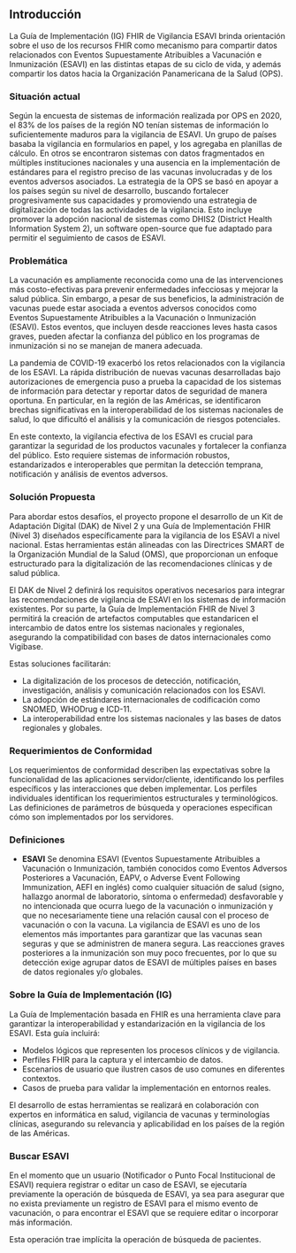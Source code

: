 ## Introducción

La Guía de Implementación (IG) FHIR de Vigilancia ESAVI brinda orientación sobre el uso de los recursos FHIR como mecanismo para compartir datos relacionados con Eventos Supuestamente Atribuibles a Vacunación e Inmunización (ESAVI) en las distintas etapas de su ciclo de vida, y además compartir los datos hacia la Organización Panamericana de la Salud (OPS).

### Situación actual
Según la encuesta de sistemas de información realizada por OPS en 2020, el 83% de los países de la región NO tenían sistemas de información lo suficientemente maduros para la vigilancia de ESAVI. Un grupo de países basaba la vigilancia en formularios en papel, y los agregaba en planillas de cálculo. En otros se encontraron sistemas con datos fragmentados en múltiples instituciones nacionales y una ausencia en la implementación de estándares para el registro preciso de las vacunas involucradas y de los eventos adversos asociados. La estrategia de la OPS se basó en apoyar a los países según su nivel de desarrollo, buscando fortalecer progresivamente sus capacidades y promoviendo una estrategia de digitalización de todas las actividades de la vigilancia. Esto incluye promover la adopción nacional de sistemas como DHIS2 (District Health Information System 2), un software open-source que fue adaptado para permitir el seguimiento de casos de ESAVI.

### Problemática

La vacunación es ampliamente reconocida como una de las intervenciones más costo-efectivas para prevenir enfermedades infecciosas y mejorar la salud pública. Sin embargo, a pesar de sus beneficios, la administración de vacunas puede estar asociada a eventos adversos conocidos como Eventos Supuestamente Atribuibles a la Vacunación o Inmunización (ESAVI). Estos eventos, que incluyen desde reacciones leves hasta casos graves, pueden afectar la confianza del público en los programas de inmunización si no se manejan de manera adecuada.

La pandemia de COVID-19 exacerbó los retos relacionados con la vigilancia de los ESAVI. La rápida distribución de nuevas vacunas desarrolladas bajo autorizaciones de emergencia puso a prueba la capacidad de los sistemas de información para detectar y reportar datos de seguridad de manera oportuna. En particular, en la región de las Américas, se identificaron brechas significativas en la interoperabilidad de los sistemas nacionales de salud, lo que dificultó el análisis y la comunicación de riesgos potenciales.

En este contexto, la vigilancia efectiva de los ESAVI es crucial para garantizar la seguridad de los productos vacunales y fortalecer la confianza del público. Esto requiere sistemas de información robustos, estandarizados e interoperables que permitan la detección temprana, notificación y análisis de eventos adversos.

### Solución Propuesta

Para abordar estos desafíos, el proyecto propone el desarrollo de un Kit de Adaptación Digital (DAK) de Nivel 2 y una Guía de Implementación FHIR (Nivel 3\) diseñados específicamente para la vigilancia de los ESAVI a nivel nacional. Estas herramientas están alineadas con las Directrices SMART de la Organización Mundial de la Salud (OMS), que proporcionan un enfoque estructurado para la digitalización de las recomendaciones clínicas y de salud pública.

El DAK de Nivel 2 definirá los requisitos operativos necesarios para integrar las recomendaciones de vigilancia de ESAVI en los sistemas de información existentes. Por su parte, la Guía de Implementación FHIR de Nivel 3 permitirá la creación de artefactos computables que estandaricen el intercambio de datos entre los sistemas nacionales y regionales, asegurando la compatibilidad con bases de datos internacionales como Vigibase.

Estas soluciones facilitarán:

* La digitalización de los procesos de detección, notificación, investigación, análisis y comunicación relacionados con los ESAVI.  
* La adopción de estándares internacionales de codificación como SNOMED, WHODrug e ICD-11.  
* La interoperabilidad entre los sistemas nacionales y las bases de datos regionales y globales.

<!-- ### Del modelo lógico a la implementación

El modelo lógico está basado en las recomendaciones del Manual Regional de Vigilancia de ESAVI para el reporte individual de casos, donde cada estado miembro informa hacia el Sistema Regional de Vacunación Segura de la OPS. Como paso previo se estructuró un Diccionario de Datos para Notificación de ESAVI ES en formato tabular. Este modelo lógico se encuentra mapeado a un recurso [Questionnaire] (https://build.fhir.org/ig/PanAmericanHealthOrganization/OPS-ESAVI/StructureDefinition-ESAVIQuestionnaireResponse.html) CAMBIAR EL LINK CUANDO SE TENGA EL RECURSO!!!!!!! -->

### Requerimientos de Conformidad

Los requerimientos de conformidad describen las expectativas sobre la funcionalidad de las aplicaciones servidor/cliente, identificando los perfiles específicos y las interacciones que deben implementar. Los perfiles individuales identifican los requerimientos estructurales y terminológicos. Las definiciones de parámetros de búsqueda y operaciones especifican cómo son implementados por los servidores.

### Definiciones

* **ESAVI**
Se denomina ESAVI (Eventos Supuestamente Atribuibles a Vacunación o Inmunización, también conocidos como Eventos Adversos Posteriores a Vacunación, EAPV, o Adverse Event Following Immunization, AEFI en inglés) como cualquier situación de salud (signo, hallazgo anormal de laboratorio, síntoma o enfermedad) desfavorable y no intencionada que ocurra luego de la vacunación o inmunización y que no necesariamente tiene una relación causal con el proceso de vacunación o con la vacuna.
La vigilancia de ESAVI es uno de los elementos más importantes para garantizar que las vacunas sean seguras y que se administren de manera segura. Las reacciones graves posteriores a la inmunización son muy poco frecuentes, por lo que su detección exige agrupar datos de ESAVI de múltiples países en bases de datos regionales y/o globales. 

### Sobre la Guía de Implementación (IG)

La Guía de Implementación basada en FHIR es una herramienta clave para garantizar la interoperabilidad y estandarización en la vigilancia de los ESAVI. Esta guía incluirá:

* Modelos lógicos que representen los procesos clínicos y de vigilancia.  
* Perfiles FHIR para la captura y el intercambio de datos.  
* Escenarios de usuario que ilustren casos de uso comunes en diferentes contextos.  
* Casos de prueba para validar la implementación en entornos reales.

El desarrollo de estas herramientas se realizará en colaboración con expertos en informática en salud, vigilancia de vacunas y terminologías clínicas, asegurando su relevancia y aplicabilidad en los países de la región de las Américas.

### Buscar ESAVI

En el momento que un usuario (Notificador o Punto Focal Institucional de ESAVI) requiera registrar o editar un caso de ESAVI, se ejecutaría previamente la operación de búsqueda de ESAVI, ya sea para asegurar que no exista previamente un registro de ESAVI para el mismo evento de vacunación, o para encontrar el ESAVI que se requiere editar o incorporar más información.

Esta operación trae implícita la operación de búsqueda de pacientes.

<!-- ### Cómo leer esta guía

Esta guía está dividida en varias secciones que se muestran en la barra de menú ubicada en la parte superior de la página

Inicio: Provee la introducción acerca de esta guía.

Objetivos: Describe los objetivos estratégicos y de interoperabilidad

Datos Generales: Aspectos Generales respecto al proyecto y la Guía

Actores y Casos de Uso: Definición de los Casos de Uso.

Operaciones FHIR: Operaciones Rest usadas para el proyecto.

Artefactos: Estas páginas proveen descripciones detalladas y definiciones formales para los objetos FHIR presentes en la guía.

Uso: Explica las interpretaciones e intenciones de la semántica de los recursos.

Seguridad: Explica los formatos de seguridad para la conexión con el Sistema Regional.

Descargas: Agrupa las descargas disponibles como perfiles, paquete de validación, ejemplos, etc -->